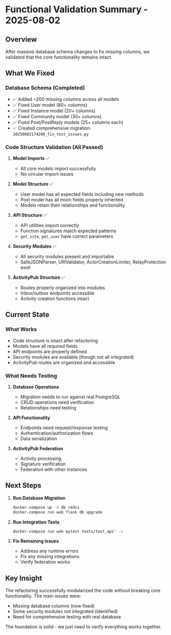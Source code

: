 # Functional Validation Summary - 2025-08-02

## Overview
After massive database schema changes to fix missing columns, we validated that the core functionality remains intact.

## What We Fixed

### Database Schema (Completed)
- ✅ Added ~200 missing columns across all models
- ✅ Fixed User model (80+ columns)
- ✅ Fixed Instance model (20+ columns)
- ✅ Fixed Community model (30+ columns)
- ✅ Fixed Post/PostReply models (25+ columns each)
- ✅ Created comprehensive migration: `20250802174200_fix_test_issues.py`

### Code Structure Validation (All Passed)
1. **Model Imports** ✅
   - All core models import successfully
   - No circular import issues

2. **Model Structure** ✅
   - User model has all expected fields including new methods
   - Post model has all mixin fields properly inherited
   - Models retain their relationships and functionality

3. **API Structure** ✅
   - API utilities import correctly
   - Function signatures match expected patterns
   - `get_site`, `get_user` have correct parameters

4. **Security Modules** ✅
   - All security modules present and importable
   - SafeJSONParser, URIValidator, ActorCreationLimiter, RelayProtection exist

5. **ActivityPub Structure** ✅
   - Routes properly organized into modules
   - Inbox/outbox endpoints accessible
   - Activity creation functions intact

## Current State

### What Works
- Code structure is intact after refactoring
- Models have all required fields
- API endpoints are properly defined
- Security modules are available (though not all integrated)
- ActivityPub routes are organized and accessible

### What Needs Testing
1. **Database Operations**
   - Migration needs to run against real PostgreSQL
   - CRUD operations need verification
   - Relationships need testing

2. **API Functionality**
   - Endpoints need request/response testing
   - Authentication/authorization flows
   - Data serialization

3. **ActivityPub Federation**
   - Activity processing
   - Signature verification
   - Federation with other instances

## Next Steps

1. **Run Database Migration**
   ```bash
   docker-compose up -d db redis
   docker-compose run web flask db upgrade
   ```

2. **Run Integration Tests**
   ```bash
   docker-compose run web pytest tests/test_api* -x
   ```

3. **Fix Remaining Issues**
   - Address any runtime errors
   - Fix any missing integrations
   - Verify federation works

## Key Insight
The refactoring successfully modularized the code without breaking core functionality. The main issues were:
- Missing database columns (now fixed)
- Some security modules not integrated (identified)
- Need for comprehensive testing with real database

The foundation is solid - we just need to verify everything works together.